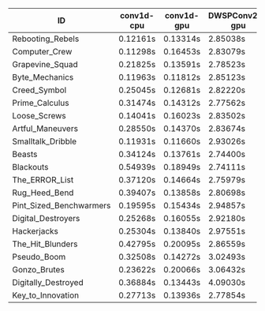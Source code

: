 |ID|conv1d-cpu|conv1d-gpu|DWSPConv2D-gpu|gemm-gpu|avg|
|-|-|-|-|-|-|
|Rebooting_Rebels|0.12161s|0.13314s|2.85038s|1.65696s|1.19052s|
|Computer_Crew|0.11298s|0.16453s|2.83079s|1.65992s|1.19206s|
|Grapevine_Squad|0.21825s|0.13591s|2.78523s|1.68546s|1.20621s|
|Byte_Mechanics|0.11963s|0.11812s|2.85123s|1.75839s|1.21184s|
|Creed_Symbol|0.25045s|0.12681s|2.82220s|1.68921s|1.22217s|
|Prime_Calculus|0.31474s|0.14312s|2.77562s|1.66040s|1.22347s|
|Loose_Screws|0.14041s|0.16023s|2.83502s|1.76353s|1.22480s|
|Artful_Maneuvers|0.28550s|0.14370s|2.83674s|1.65339s|1.22983s|
|Smalltalk_Dribble|0.11931s|0.11660s|2.93026s|1.84656s|1.25318s|
|Beasts|0.34124s|0.13761s|2.74400s|1.85201s|1.26871s|
|Blackouts|0.54939s|0.18949s|2.74111s|1.64873s|1.28218s|
|The_ERROR_List|0.37120s|0.14664s|2.75979s|1.86640s|1.28601s|
|Rug_Heed_Bend|0.39407s|0.13858s|2.80698s|1.81864s|1.28957s|
|Pint_Sized_Benchwarmers|0.19595s|0.15434s|2.94857s|1.88837s|1.29681s|
|Digital_Destroyers|0.25268s|0.16055s|2.92180s|1.87573s|1.30269s|
|Hackerjacks|0.25304s|0.13840s|2.97551s|1.86170s|1.30716s|
|The_Hit_Blunders|0.42795s|0.20095s|2.86559s|1.89105s|1.34638s|
|Pseudo_Boom|0.32508s|0.14272s|3.02493s|1.90356s|1.34907s|
|Gonzo_Brutes|0.23622s|0.20066s|3.06432s|1.92451s|1.35643s|
|Digitally_Destroyed|0.36884s|0.13443s|4.09030s|2.47909s|1.76817s|
|Key_to_Innovation|0.27713s|0.13936s|2.77854s|infs|infs|
